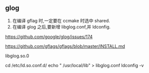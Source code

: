 ## glog

1. 在编译 gflag 时,一定要在 ccmake 时选中 shared.
2. 在编译 glog 之后,要新增 libglog.conf,并 ldconfig.

https://github.com/google/glog/issues/174

https://github.com/gflags/gflags/blob/master/INSTALL.md


libglog.so.0

cd /etc/ld.so.conf.d/
echo  " /usr/local/lib" >  libglog.conf
ldconfig -v